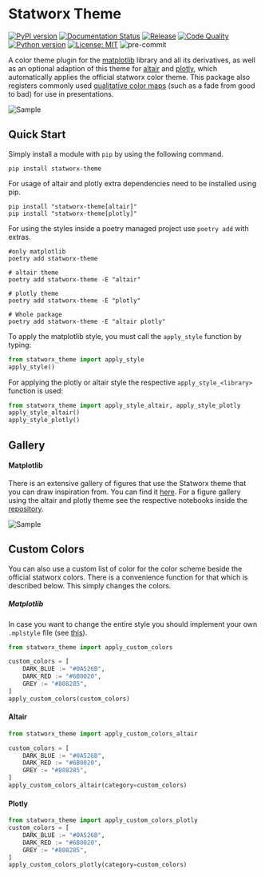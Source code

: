 # Statworx Theme

[![PyPI version](https://badge.fury.io/py/statworx-theme.svg)](https://badge.fury.io/py/statworx-theme)
[![Documentation Status](https://readthedocs.org/projects/statworx-theme/badge/?version=latest)](https://statworx-theme.readthedocs.io/en/latest/?badge=latest)
[![Release](https://github.com/STATWORX/statworx-theme/actions/workflows/release.yml/badge.svg)](https://github.com/STATWORX/statworx-theme/actions/workflows/release.yml)
[![Code Quality](https://github.com/STATWORX/statworx-theme/actions/workflows/conde_quality.yml/badge.svg)](https://github.com/STATWORX/statworx-theme/actions/workflows/conde_quality.yml)
[![Python version](https://img.shields.io/badge/python-3.8-blue.svg)](https://pypi.org/project/kedro/)
[![License: MIT](https://img.shields.io/badge/License-MIT-yellow.svg)](https://github.com/STATWORX/statworx-theme/blob/master/LICENSE)
![pre-commit](https://img.shields.io/badge/pre--commit-enabled-brightgreen?logo=pre-commit&logoColor=white)

A color theme plugin for the [matplotlib](https://matplotlib.org/) library and all its derivatives, as well as an optional adaption of this theme for [altair](https://altair-viz.github.io/) and [plotly](https://plotly.com/python/), which automatically applies the official statworx color theme.
This package also registers commonly used [qualitative color maps](https://matplotlib.org/stable/tutorials/colors/colormaps.html) (such as a fade from good to bad) for use in presentations.

![Sample](./docs/assets/sample.svg)

## Quick Start

Simply install a module with `pip` by using the following command.

```console
pip install statworx-theme
```

For usage of altair and plotly extra dependencies need to be installed using pip.

```console
pip install "statworx-theme[altair]"
pip install "statworx-theme[plotly]"
```

For using the styles inside a poetry managed project use `poetry add` with extras.
```console
#only matplotlib
poetry add statworx-theme

# altair theme
poetry add statworx-theme -E "altair"

# plotly theme
poetry add statworx-theme -E "plotly"

# Whole package
poetry add statworx-theme -E "altair plotly"
```


To apply the matplotlib style, you must call the `apply_style` function by typing:

```python
from statworx_theme import apply_style
apply_style()
```

For applying the plotly or altair style the respective `apply_style_<library>` function is used:
```python
from statworx_theme import apply_style_altair, apply_style_plotly
apply_style_altair()
apply_style_plotly()
```


## Gallery

#### Matplotlib
There is an extensive gallery of figures that use the Statworx theme that you can draw inspiration from. You can find it [here](https://statworx-theme.readthedocs.io/en/latest/gallery.html).
For a figure gallery using the altair and plotly theme see the respective notebooks inside the [repository](https://github.com/STATWORX/statworx-theme/tree/master/notebooks).

![Sample](./docs/assets/gallery.png)

## Custom Colors

You can also use a custom list of color for the color scheme beside the official statworx colors.
There is a convenience function for that which is described below.
This simply changes the colors.

##### Matplotlib
In case you want to change the entire style you should implement your own `.mplstyle` file (see [this](https://matplotlib.org/stable/tutorials/introductory/customizing.html)).

```python
from statworx_theme import apply_custom_colors

custom_colors = [
    DARK_BLUE := "#0A526B",
    DARK_RED := "#6B0020",
    GREY := "#808285",
]
apply_custom_colors(custom_colors)
```

#### Altair

```python
from statworx_theme import apply_custom_colors_altair

custom_colors = [
    DARK_BLUE := "#0A526B",
    DARK_RED := "#6B0020",
    GREY := "#808285",
]
apply_custom_colors_altair(category=custom_colors)
```

#### Plotly

```python
from statworx_theme import apply_custom_colors_plotly
custom_colors = [
    DARK_BLUE := "#0A526B",
    DARK_RED := "#6B0020",
    GREY := "#808285",
]
apply_custom_colors_plotly(category=custom_colors)
```
